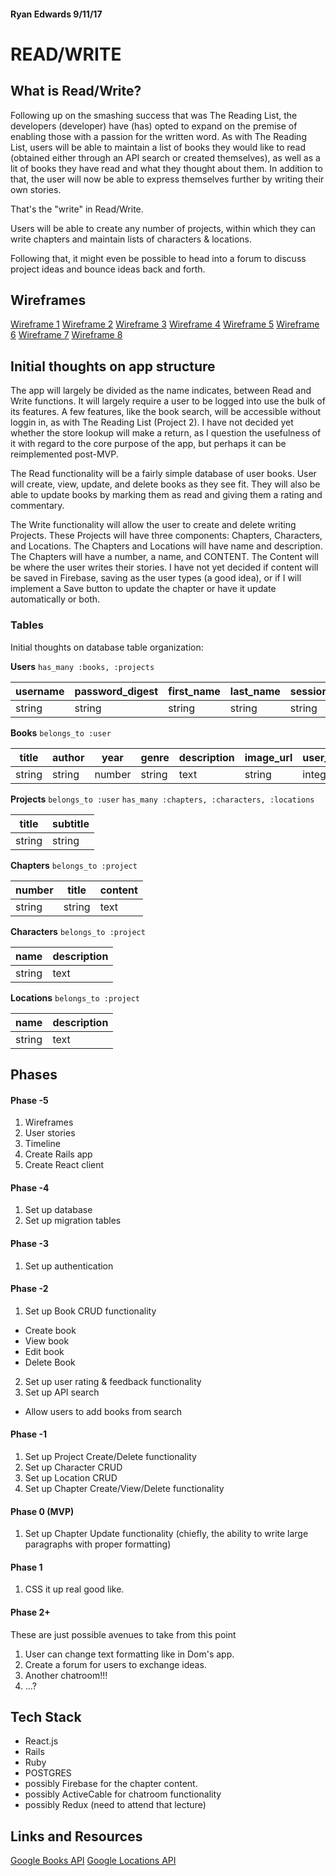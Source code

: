 #### Ryan Edwards 9/11/17

# READ/WRITE

## What is Read/Write?

Following up on the smashing success that was The Reading List, the developers (developer) have (has) opted to expand on the premise of enabling those with a passion for the written word. As with The Reading List, users will be able to maintain a list of books they would like to read (obtained either through an API search or created themselves), as well as a lit of books they have read and what they thought about them. In addition to that, the user will now be able to express themselves further by writing their own stories.

That's the "write" in Read/Write.

Users will be able to create any number of projects, within which they can write chapters and maintain lists of characters & locations.

Following that, it might even be possible to head into a forum to discuss project ideas and bounce ideas back and forth.

## Wireframes

[Wireframe 1]('assets/Wireframe-1.jpg)
[Wireframe 2]('assets/Wireframe-2.jpg)
[Wireframe 3]('assets/Wireframe-3.jpg)
[Wireframe 4]('assets/Wireframe-4.jpg)
[Wireframe 5]('assets/Wireframe-5.jpg)
[Wireframe 6]('assets/Wireframe-6.jpg)
[Wireframe 7]('assets/Wireframe-7.jpg)
[Wireframe 8]('assets/Wireframe-8.jpg)

## Initial thoughts on app structure

The app will largely be divided as the name indicates, between Read and Write functions. It will largely require a user to be logged into use the bulk of its features. A few features, like the book search, will be accessible without loggin in, as with The Reading List (Project 2). I have not decided yet whether the store lookup will make a return, as I question the usefulness of it with regard to the core purpose of the app, but perhaps it can be reimplemented post-MVP.

The Read functionality will be a fairly simple database of user books. User will create, view, update, and delete books as they see fit. They will also be able to update books by marking them as read and giving them a rating and commentary.

The Write functionality will allow the user to create and delete writing Projects. These Projects will have three components: Chapters, Characters, and Locations. The Chapters and Locations will have name and description. The Chapters will have a number, a name, and CONTENT. The Content will be where the user writes their stories. I have not yet decided if content will be saved in Firebase, saving as the user types (a good idea), or if I will implement a Save button to update the chapter or have it update automatically or both.

### Tables

Initial thoughts on database table organization:

**Users** `has_many :books, :projects`

| username | password_digest | first_name | last_name | session_token |
| --- | --- | --- | --- | --- |
| string | string | string | string | string |

**Books** `belongs_to :user`

| title | author | year | genre | description | image_url | user_id | user_comment |
| --- | --- | --- | --- | --- | --- | --- | --- |
| string | string | number | string | text | string | integer | string |

**Projects** `belongs_to :user` `has_many :chapters, :characters, :locations`

| title | subtitle |
| --- | --- |
| string | string |

**Chapters** `belongs_to :project`

| number | title | content |
| --- | --- | --- |
| string | string | text |

**Characters** `belongs_to :project`

| name | description |
| --- | --- |
| string | text |

**Locations** `belongs_to :project`

| name | description |
| --- | --- |
| string | text |

## Phases

#### Phase -5
1. Wireframes
2. User stories
3. Timeline
4. Create Rails app
5. Create React client

#### Phase -4
1. Set up database
2. Set up migration tables

#### Phase -3
1. Set up authentication

#### Phase -2
1. Set up Book CRUD functionality
  * Create book
  * View book
  * Edit book
  * Delete Book
2. Set up user rating & feedback functionality
3. Set up API search
  * Allow users to add books from search

#### Phase -1
1. Set up Project Create/Delete functionality
2. Set up Character CRUD
3. Set up Location CRUD
4. Set up Chapter Create/View/Delete functionality

#### Phase 0 (MVP)
1. Set up Chapter Update functionality (chiefly, the ability to write large paragraphs with proper formatting)

#### Phase 1
1. CSS it up real good like.

#### Phase 2+
These are just possible avenues to take from this point
1. User can change text formatting like in Dom's app.
2. Create a forum for users to exchange ideas.
3. Another chatroom!!!
3. ...?

## Tech Stack
* React.js
* Rails
* Ruby
* POSTGRES
* possibly Firebase for the chapter content.
* possibly ActiveCable for chatroom functionality
* possibly Redux (need to attend that lecture)

## Links and Resources
[Google Books API](https://developers.google.com/books/)
[Google Locations API](https://developers.google.com/maps/)


